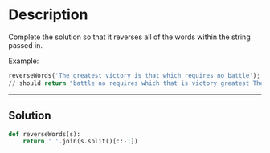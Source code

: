 # Description

Complete the solution so that it reverses all of the words within the string passed in.

Example:

```py
reverseWords('The greatest victory is that which requires no battle');
// should return "battle no requires which that is victory greatest The"
```

---

## Solution

```py
def reverseWords(s):
    return ' '.join(s.split()[::-1])
```
